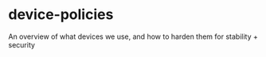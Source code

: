 # device-policies
An overview of what devices we use, and how to harden them for stability + security

